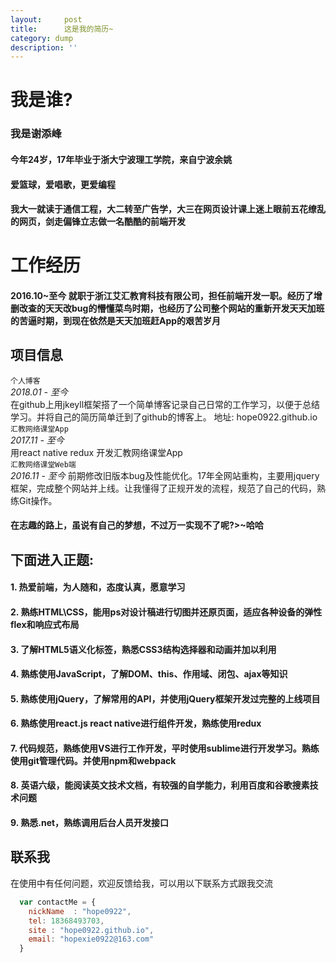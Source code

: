 ```yaml
---
layout:     post
title:      这是我的简历~
category: dump
description: ''
---
```



# 我是谁?  

### 我是谢添峰

#### 今年24岁，17年毕业于浙大宁波理工学院，来自宁波余姚

#### 爱篮球，爱唱歌，更爱编程

#### 我大一就读于通信工程，大二转至广告学，大三在网页设计课上迷上眼前五花缭乱的网页，剑走偏锋立志做一名酷酷的前端开发 
# 工作经历

#### 2016.10~至今 就职于浙江艾汇教育科技有限公司，担任前端开发一职。经历了增删改查的天天改bug的懵懂菜鸟时期，也经历了公司整个网站的重新开发天天加班的苦逼时期，到现在依然是天天加班赶App的艰苦岁月
## 项目信息
`个人博客`  
*2018.01 - 至今*  
在github上用jkeyll框架搭了一个简单博客记录自己日常的工作学习，以便于总结学习。并将自己的简历简单迁到了github的博客上。
地址: hope0922.github.io  
`汇教网络课堂App`  
*2017.11 - 至今*  
用react native redux 开发汇教网络课堂App  
`汇教网络课堂Web端`  
*2016.11 - 至今*
前期修改旧版本bug及性能优化。17年全网站重构，主要用jquery框架，完成整个网站并上线。让我懂得了正规开发的流程，规范了自己的代码，熟练Git操作。

#### 在志趣的路上，虽说有自己的梦想，不过万一实现不了呢?>~哈哈
## 下面进入正题:
#### 1. 热爱前端，为人随和，态度认真，愿意学习
#### 2. 熟练HTML\CSS，能用ps对设计稿进行切图并还原页面，适应各种设备的弹性flex和响应式布局
#### 3. 了解HTML5语义化标签，熟悉CSS3结构选择器和动画并加以利用
#### 4. 熟练使用JavaScript，了解DOM、this、作用域、闭包、ajax等知识
#### 5. 熟练使用jQuery，了解常用的API，并使用jQuery框架开发过完整的上线项目
#### 6. 熟练使用react.js react native进行组件开发，熟练使用redux
#### 7. 代码规范，熟练使用VS进行工作开发，平时使用sublime进行开发学习。熟练使用git管理代码。并使用npm和webpack
#### 8. 英语六级，能阅读英文技术文档，有较强的自学能力，利用百度和谷歌搜素技术问题
#### 9. 熟悉.net，熟练调用后台人员开发接口

## 联系我
在使用中有任何问题，欢迎反馈给我，可以用以下联系方式跟我交流

```javascript
  var contactMe = {
    nickName  : "hope0922",
    tel: 18368493703,
    site : "hope0922.github.io",
    email: "hopexie0922@163.com"
  }
```
